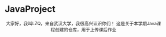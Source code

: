 # JavaProject
<p align="center">  
大家好，我叫LZQ，来自武汉大学，我很高兴认识你们！  
这是关于本学期Java课程创建的仓库，用于上传课后作业
</p>   
